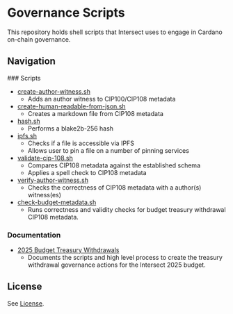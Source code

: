 # Governance Scripts

This repository holds shell scripts that Intersect uses to engage in Cardano on-chain governance.

## Navigation

### Scripts

- [create-author-witness.sh](./scripts/create-author-witness.sh)
  - Adds an author witness to CIP100/CIP108 metadata
- [create-human-readable-from-json.sh](./scripts/create-human-readable-from-json.sh)
  - Creates a markdown file from CIP108 metadata
- [hash.sh](./scripts/hash.sh)
  - Performs a blake2b-256 hash 
- [ipfs.sh](./scripts/ipfs.sh)
  - Checks if a file is accessible via IPFS
  - Allows user to pin a file on a number of pinning services 
- [validate-cip-108.sh](./scripts/ipfs.sh)
  - Compares CIP108 metadata against the established schema
  - Applies a spell check to CIP108 metadata 
- [verify-author-witness.sh](./scripts/verify-author-witness.sh)
  - Checks the correctness of CIP108 metadata with a author(s) witness(es) 
- [check-budget-metadata.sh](./scripts/check-budget-metadata.sh) 
  - Runs correctness and validity checks for budget treasury withdrawal CIP108 metadata. 

### Documentation

- [2025 Budget Treasury Withdrawals](./docs/2025-budget-withdrawals.md)
  - Documents the scripts and high level process to create the treasury withdrawal governance actions for the Intersect 2025 budget.

## License

See [License](./LICENSE).
